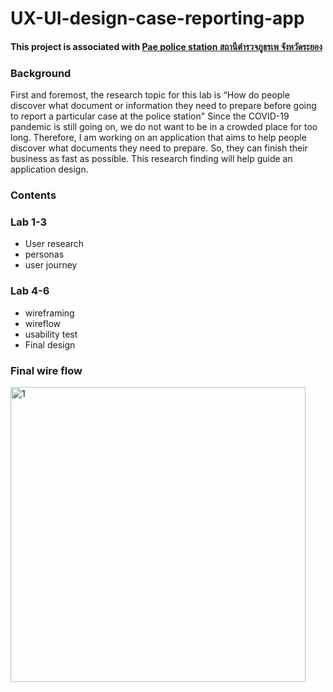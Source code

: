 # UX-UI-design-case-reporting-app

#### This project is associated with [Pae police station สถานีตํารวจภูธรเพ จังหวัดระยอง](https://phe.rayongpolice.go.th/main.php)

### Background

First and foremost, the research topic for this lab is  “How do people discover what document or information they need to prepare before going to report a particular case at the police station" Since the COVID-19 pandemic is still going on, we do not want to be in a crowded place for too long. Therefore, I am working on an application that aims to help people discover what documents they need to prepare. So, they can finish their business as fast as possible. This research finding will help guide an application design.

### Contents

### Lab 1-3
* User research
* personas
* user journey

### Lab 4-6
* wireframing
* wireflow
* usability test
* Final design

### Final wire flow

<img width="472" alt="1" src="https://user-images.githubusercontent.com/59832457/142926914-5bdaf802-0f15-455c-a2c7-276f9a34e6dd.png">
